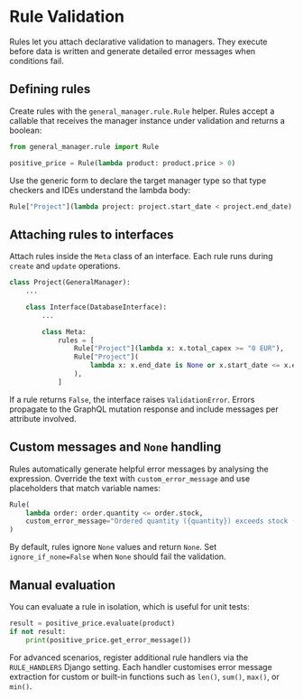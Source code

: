 # Rule Validation

Rules let you attach declarative validation to managers. They execute before data is written and generate detailed error messages when conditions fail.

## Defining rules

Create rules with the `general_manager.rule.Rule` helper. Rules accept a callable that receives the manager instance under validation and returns a boolean:

```python
from general_manager.rule import Rule

positive_price = Rule(lambda product: product.price > 0)
```

Use the generic form to declare the target manager type so that type checkers and IDEs understand the lambda body:

```python
Rule["Project"](lambda project: project.start_date < project.end_date)
```

## Attaching rules to interfaces

Attach rules inside the `Meta` class of an interface. Each rule runs during `create` and `update` operations.

```python
class Project(GeneralManager):
    ...

    class Interface(DatabaseInterface):
        ...

        class Meta:
            rules = [
                Rule["Project"](lambda x: x.total_capex >= "0 EUR"),
                Rule["Project"](
                    lambda x: x.end_date is None or x.start_date <= x.end_date
                ),
            ]
```

If a rule returns `False`, the interface raises `ValidationError`. Errors propagate to the GraphQL mutation response and include messages per attribute involved.

## Custom messages and `None` handling

Rules automatically generate helpful error messages by analysing the expression. Override the text with `custom_error_message` and use placeholders that match variable names:

```python
Rule(
    lambda order: order.quantity <= order.stock,
    custom_error_message="Ordered quantity ({quantity}) exceeds stock ({stock}).",
)
```

By default, rules ignore `None` values and return `None`. Set `ignore_if_none=False` when `None` should fail the validation.

## Manual evaluation

You can evaluate a rule in isolation, which is useful for unit tests:

```python
result = positive_price.evaluate(product)
if not result:
    print(positive_price.get_error_message())
```

For advanced scenarios, register additional rule handlers via the `RULE_HANDLERS` Django setting. Each handler customises error message extraction for custom or built-in functions such as `len()`, `sum()`, `max()`, or `min()`.
